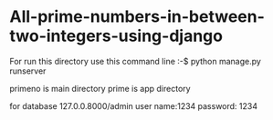 # All-prime-numbers-in-between-two-integers-using-django

For run this directory use this command line
:-$ python manage.py runserver

primeno is main directory 
prime is app directory


 for database 
 127.0.0.8000/admin
 user name:1234
 password: 1234

